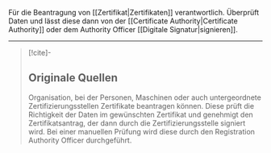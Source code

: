 Für die Beantragung von [[Zertifikat|Zertifikaten]] verantwortlich. Überprüft Daten und lässt diese dann von der [[Certificate Authority|Certificate Authority]] oder dem Authority Officer [[Digitale Signatur|signieren]].


---

> [!cite]-
> ## Originale Quellen
> Organisation, bei der Personen, Maschinen oder auch untergeordnete Zertifizierungsstellen Zertifikate beantragen können. Diese prüft die Richtigkeit der Daten im gewünschten Zertifikat und genehmigt den Zertifikatsantrag, der dann durch die Zertifizierungsstelle signiert wird. Bei einer manuellen Prüfung wird diese durch den Registration Authority Officer durchgeführt.